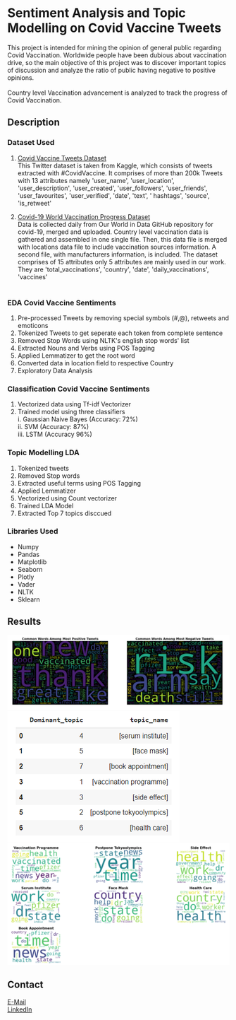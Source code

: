 # Sentiment Analysis and Topic Modelling on Covid Vaccine Tweets

This project is intended for mining the opinion of general public regarding Covid Vaccination. Worldwide people have been dubious about vaccination drive, so the main objective of this project was to discover important topics of discussion and analyze the ratio of public having negative to positive opinions. <br/>
<br/>
Country level Vaccination advancement is analyzed to track the progress of Covid Vaccination.

## Description

### Dataset Used

1. [Covid Vaccine Tweets Dataset](https://www.kaggle.com/kaushiksuresh147/covidvaccine-tweets)<br/>
   This Twitter dataset is taken from Kaggle, which consists of tweets extracted with #CovidVaccine. It comprises of more than 200k Tweets with 13 attributes namely 'user_name', 'user_location', 'user_description', 'user_created', 'user_followers', 'user_friends', 'user_favourites', 'user_verified', 'date', 'text', ' hashtags', 'source', 'is_retweet' <br/>
 
2. [Covid-19 World Vaccination Progress Dataset](https://www.kaggle.com/gpreda/covid-world-vaccination-progress)<br/>
  Data is collected daily from Our World in Data GitHub repository for covid-19, merged and uploaded. Country level vaccination data is gathered and assembled in one single file. Then, this data file is merged with locations data file to include vaccination sources information. A second file, with manufacturers information, is included. The dataset comprises of 15 attributes only 5 attributes are mainly used in our work. They are 'total_vaccinations', 'country', 'date', 'daily_vaccinations', 'vaccines'
 <br/><br/>
 
### EDA Covid Vaccine Sentiments

1. Pre-processed Tweets by removing special symbols (#,@), retweets and emoticons
2. Tokenized Tweets to get seperate each token from complete sentence
3. Removed Stop Words using NLTK's english stop words' list
4. Extracted Nouns and Verbs using POS Tagging
5. Applied Lemmatizer to get the root word
6. Converted data in location field to respective Country
7. Exploratory Data Analysis


### Classification Covid Vaccine Sentiments
1. Vectorized data using Tf-idf Vectorizer
2. Trained model using three classifiers <br/>
         i. Gaussian Naive Bayes (Accuracy: 72%) <br/>
         ii. SVM (Accuracy: 87%) <br/>
         iii. LSTM (Accuracy 96%) <br/>
         

### Topic Modelling LDA
1. Tokenized tweets
2. Removed Stop words
3. Extracted useful terms using POS Tagging
4. Applied Lemmatizer
5. Vectorized using Count vectorizer
6. Trained LDA Model
7. Extracted Top 7 topics disccued 

### Libraries Used

* Numpy
* Pandas
* Matplotlib
* Seaborn
* Plotly
* Vader
* NLTK
* Sklearn

## Results

![Word_CLoud](https://github.com/Malvi-M/Sentiment-Analysis-and-Topic-Modelling-on-Covid-Vaccine-Tweets/blob/main/Words.PNG)<br/>
![Topic](https://github.com/Malvi-M/Sentiment-Analysis-and-Topic-Modelling-on-Covid-Vaccine-Tweets/blob/main/Topic.PNG) <br/>
![Word_Cloud_Topic](https://github.com/Malvi-M/Sentiment-Analysis-and-Topic-Modelling-on-Covid-Vaccine-Tweets/blob/main/Word_Cloud.PNG) <br/>

## Contact

[E-Mail](malvipatel1999@gmail.com) <br/>
[LinkedIn](https://www.linkedin.com/in/malvi-m)

